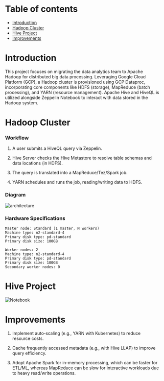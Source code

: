 # Table of contents
* [Introduction](#Introduction)
* [Hadoop Cluster](#hadoop-cluster)
* [Hive Project](#hive-project)
* [Improvements](#improvements)

# Introduction
This project focuses on migrating the data analytics team to Apache Hadoop for 
distributed big data processing. Leveraging Google Cloud Platform (GCP), 
a Hadoop cluster is provisioned using GCP Dataproc, incorporating core 
components like HDFS (storage), MapReduce (batch processing), and YARN 
(resource management). Apache Hive and HiveQL is utilized alongside Zeppelin 
Notebook to interact with data stored in the Hadoop system.


# Hadoop Cluster
### Workflow
1. A user submits a HiveQL query via Zeppelin.

2. Hive Server checks the Hive Metastore to resolve table schemas and data locations (in HDFS).

3. The query is translated into a MapReduce/Tez/Spark job.

4. YARN schedules and runs the job, reading/writing data to HDFS.

### Diagram
![architecture](architecture.png)

### Hardware Specifications
```
Master node: Standard (1 master, N workers)
Machine type: n2-standard-4
Primary disk type: pd-standard
Primary disk size: 100GB

Worker nodes: 2
Machine type: n2-standard-4
Primary disk type: pd-standard
Primary disk size: 100GB
Secondary worker nodes: 0
```

# Hive Project
![Notebook](zeppelin-notebook.png)

# Improvements
1. Implement auto-scaling (e.g., YARN with Kubernetes) to reduce resource costs.

2. Cache frequently accessed metadata (e.g., with Hive LLAP) to improve query efficiency.

3. Adopt Apache Spark for in-memory processing, which can be faster for ETL/ML, whereas MapReduce can be slow for interactive workloads due to heavy read/write operations.